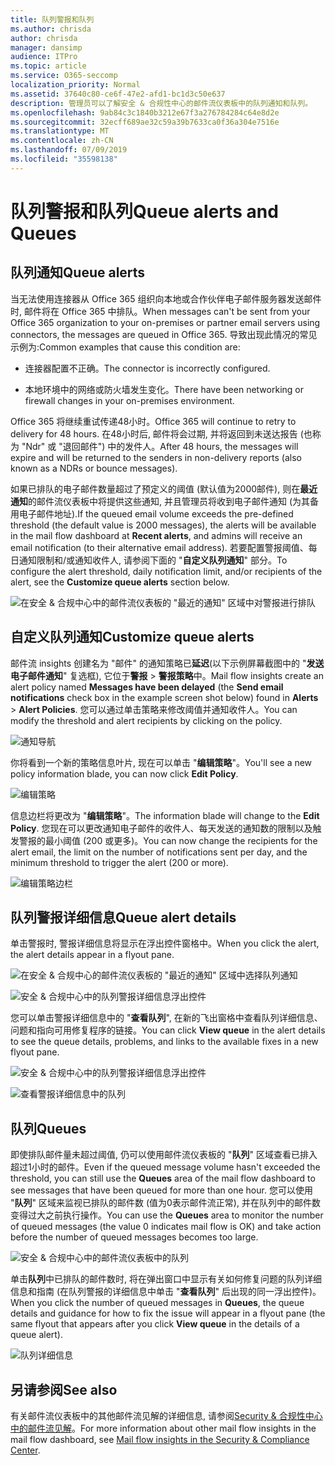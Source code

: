 ```yaml
---
title: 队列警报和队列
ms.author: chrisda
author: chrisda
manager: dansimp
audience: ITPro
ms.topic: article
ms.service: O365-seccomp
localization_priority: Normal
ms.assetid: 37640c80-ce6f-47e2-afd1-bc1d3c50e637
description: 管理员可以了解安全 & 合规性中心的邮件流仪表板中的队列通知和队列。
ms.openlocfilehash: 9ab84c3c1840b3212e67f3a276784284c64e8d2e
ms.sourcegitcommit: 32ecff689ae32c59a39b7633ca0f36a304e7516e
ms.translationtype: MT
ms.contentlocale: zh-CN
ms.lasthandoff: 07/09/2019
ms.locfileid: "35598138"
---
```

# <a name="queue-alerts-and-queues"></a><span data-ttu-id="c97fc-103">队列警报和队列</span><span class="sxs-lookup"><span data-stu-id="c97fc-103">Queue alerts and Queues</span></span>

## <a name="queue-alerts"></a><span data-ttu-id="c97fc-104">队列通知</span><span class="sxs-lookup"><span data-stu-id="c97fc-104">Queue alerts</span></span>

<span data-ttu-id="c97fc-105">当无法使用连接器从 Office 365 组织向本地或合作伙伴电子邮件服务器发送邮件时, 邮件将在 Office 365 中排队。</span><span class="sxs-lookup"><span data-stu-id="c97fc-105">When messages can't be sent from your Office 365 organization to your on-premises or partner email servers using connectors, the messages are queued in Office 365.</span></span> <span data-ttu-id="c97fc-106">导致出现此情况的常见示例为:</span><span class="sxs-lookup"><span data-stu-id="c97fc-106">Common examples that cause this condition are:</span></span>

- <span data-ttu-id="c97fc-107">连接器配置不正确。</span><span class="sxs-lookup"><span data-stu-id="c97fc-107">The connector is incorrectly configured.</span></span>

- <span data-ttu-id="c97fc-108">本地环境中的网络或防火墙发生变化。</span><span class="sxs-lookup"><span data-stu-id="c97fc-108">There have been networking or firewall changes in your on-premises environment.</span></span>

<span data-ttu-id="c97fc-109">Office 365 将继续重试传递48小时。</span><span class="sxs-lookup"><span data-stu-id="c97fc-109">Office 365 will continue to retry to delivery for 48 hours.</span></span> <span data-ttu-id="c97fc-110">在48小时后, 邮件将会过期, 并将返回到未送达报告 (也称为 "Ndr" 或 "退回邮件") 中的发件人。</span><span class="sxs-lookup"><span data-stu-id="c97fc-110">After 48 hours, the messages will expire and will be returned to the senders in non-delivery reports (also known as a NDRs or bounce messages).</span></span>

<span data-ttu-id="c97fc-111">如果已排队的电子邮件数量超过了预定义的阈值 (默认值为2000邮件), 则在**最近通知**的邮件流仪表板中将提供这些通知, 并且管理员将收到电子邮件通知 (为其备用电子邮件地址).</span><span class="sxs-lookup"><span data-stu-id="c97fc-111">If the queued email volume exceeds the pre-defined threshold (the default value is 2000 messages), the alerts will be available in the mail flow dashboard at **Recent alerts**, and admins will receive an email notification (to their alternative email address).</span></span> <span data-ttu-id="c97fc-112">若要配置警报阈值、每日通知限制和/或通知收件人, 请参阅下面的 "**自定义队列通知**" 部分。</span><span class="sxs-lookup"><span data-stu-id="c97fc-112">To configure the alert threshold, daily notification limit, and/or recipients of the alert, see the **Customize queue alerts** section below.</span></span>

![在安全 & 合规中心中的邮件流仪表板的 "最近的通知" 区域中对警报进行排队](media/5fc4a51c-6118-4270-960b-c6b176ef94ae.png)

## <a name="customize-queue-alerts"></a><span data-ttu-id="c97fc-114">自定义队列通知</span><span class="sxs-lookup"><span data-stu-id="c97fc-114">Customize queue alerts</span></span>

<span data-ttu-id="c97fc-115">邮件流 insights 创建名为 "邮件" 的通知策略已**延迟**(以下示例屏幕截图中的 "**发送电子邮件通知**" 复选框), 它位于**警报** \> **警报策略**中。</span><span class="sxs-lookup"><span data-stu-id="c97fc-115">Mail flow insights create an alert policy named **Messages have been delayed** (the **Send email notifications** check box in the example screen shot below) found in **Alerts** \> **Alert Policies**.</span></span> <span data-ttu-id="c97fc-116">您可以通过单击策略来修改阈值并通知收件人。</span><span class="sxs-lookup"><span data-stu-id="c97fc-116">You can modify the threshold and alert recipients by clicking on the policy.</span></span>

![通知导航](media/efb95976-9e0b-484e-a2fd-093c5bc7a40f.png)

<span data-ttu-id="c97fc-118">你将看到一个新的策略信息叶片, 现在可以单击 "**编辑策略**"。</span><span class="sxs-lookup"><span data-stu-id="c97fc-118">You'll see a new policy information blade, you can now click **Edit Policy**.</span></span>

![编辑策略 ](media/ed2aceae-3ee2-4849-a17e-87915987a7dd.png)

<span data-ttu-id="c97fc-120">信息边栏将更改为 "**编辑策略**"。</span><span class="sxs-lookup"><span data-stu-id="c97fc-120">The information blade will change to the **Edit Policy**.</span></span> <span data-ttu-id="c97fc-121">您现在可以更改通知电子邮件的收件人、每天发送的通知数的限制以及触发警报的最小阈值 (200 或更多)。</span><span class="sxs-lookup"><span data-stu-id="c97fc-121">You can now change the recipients for the alert email, the limit on the number of notifications sent per day, and the minimum threshold to trigger the alert (200 or more).</span></span>

![编辑策略边栏](media/c657cc74-7867-474c-b2c9-dc478449f990.png)

## <a name="queue-alert-details"></a><span data-ttu-id="c97fc-123">队列警报详细信息</span><span class="sxs-lookup"><span data-stu-id="c97fc-123">Queue alert details</span></span>

<span data-ttu-id="c97fc-124">单击警报时, 警报详细信息将显示在浮出控件窗格中。</span><span class="sxs-lookup"><span data-stu-id="c97fc-124">When you click the alert, the alert details appear in a flyout pane.</span></span>

![在安全 & 合规中心的邮件流仪表板的 "最近的通知" 区域中选择队列通知](media/1f6b0e96-5b2c-41ef-9684-9d813b3fabe6.png)

![安全 & 合规中心中的队列警报详细信息浮出控件](media/105c8fff-912f-4763-8806-2740ebdecd4b.png)

<span data-ttu-id="c97fc-127">您可以单击警报详细信息中的 "**查看队列**", 在新的飞出窗格中查看队列详细信息、问题和指向可用修复程序的链接。</span><span class="sxs-lookup"><span data-stu-id="c97fc-127">You can click **View queue** in the alert details to see the queue details, problems, and links to the available fixes in a new flyout pane.</span></span>

![安全 & 合规中心中的队列警报详细信息浮出控件](media/8ff60955-55ef-4f32-a966-85e02cb608d1.png)

![查看警报详细信息中的队列](media/4eb088fe-5dd9-4bf4-b959-c1bb2545c515.png)

## <a name="queues"></a><span data-ttu-id="c97fc-130">队列</span><span class="sxs-lookup"><span data-stu-id="c97fc-130">Queues</span></span>

<span data-ttu-id="c97fc-131">即使排队邮件量未超过阈值, 仍可以使用邮件流仪表板的 "**队列**" 区域查看已排入超过1小时的邮件。</span><span class="sxs-lookup"><span data-stu-id="c97fc-131">Even if the queued message volume hasn't exceeded the threshold, you can still use the **Queues** area of the mail flow dashboard to see messages that have been queued for more than one hour.</span></span> <span data-ttu-id="c97fc-132">您可以使用 "**队列**" 区域来监视已排队的邮件数 (值为0表示邮件流正常), 并在队列中的邮件数变得过大之前执行操作。</span><span class="sxs-lookup"><span data-stu-id="c97fc-132">You can use the **Queues** area to monitor the number of queued messages (the value 0 indicates mail flow is OK) and take action before the number of queued messages becomes too large.</span></span>

![安全 & 合规中心中的邮件流仪表板中的队列](media/0ef6e2ef-dd22-4363-9d4a-b20a00babc9f.png)

<span data-ttu-id="c97fc-134">单击**队列**中已排队的邮件数时, 将在弹出窗口中显示有关如何修复问题的队列详细信息和指南 (在队列警报的详细信息中单击 "**查看队列**" 后出现的同一浮出控件)。</span><span class="sxs-lookup"><span data-stu-id="c97fc-134">When you click the number of queued messages in **Queues**, the queue details and guidance for how to fix the issue will appear in a flyout pane (the same flyout that appears after you click **View queue** in the details of a queue alert).</span></span>

![队列详细信息](media/4eb088fe-5dd9-4bf4-b959-c1bb2545c515.png)

## <a name="see-also"></a><span data-ttu-id="c97fc-136">另请参阅</span><span class="sxs-lookup"><span data-stu-id="c97fc-136">See also</span></span>

<span data-ttu-id="c97fc-137">有关邮件流仪表板中的其他邮件流见解的详细信息, 请参阅[Security & 合规性中心中的邮件流见解](mail-flow-insights.md)。</span><span class="sxs-lookup"><span data-stu-id="c97fc-137">For more information about other mail flow insights in the mail flow dashboard, see [Mail flow insights in the Security & Compliance Center](mail-flow-insights.md).</span></span>
